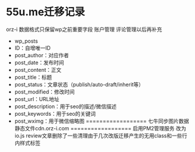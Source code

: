 
55u.me迁移记录
==================
orz-i 数据格式只保留wp之前重要字段
账户管理 评论管理以后再补充
* wp_posts
* ID：自增唯一ID
* post_author：对应作者
* post_date：发布时间
* post_content：正文
* post_title：标题
* post_status：文章状态（publish/auto-draft/inherit等）
* post_modified：修改时间
* post_url：URL地址
* post_description：用于seo的描述/微信描述
* post_keywords：用于seo的关键词 
* post_wximg：用于微信缩略图
==================
七牛同步图片数据
静态文件cdn.orz-i.com
==================
启用PM2管理服务
改为io.js
review文章删除了一些清理由于几次改版迁移产生的无用class和一些行内样式标签
